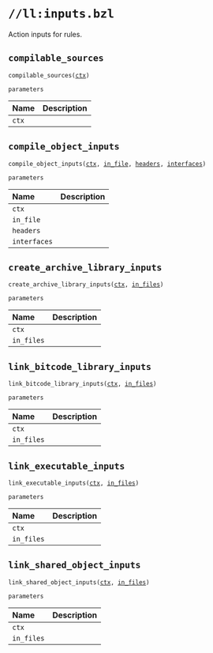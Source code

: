 # `//ll:inputs.bzl`

Action inputs for rules.


<a id="compilable_sources"></a>

## `compilable_sources`

<pre><code>compilable_sources(<a href="#compilable_sources-ctx">ctx</a>)</code></pre>


`parameters`

| Name  | Description |
| :---- | :---------- |
| <a id="compilable_sources-ctx"></a>`ctx` |  |


<a id="compile_object_inputs"></a>

## `compile_object_inputs`

<pre><code>compile_object_inputs(<a href="#compile_object_inputs-ctx">ctx</a>, <a href="#compile_object_inputs-in_file">in_file</a>, <a href="#compile_object_inputs-headers">headers</a>, <a href="#compile_object_inputs-interfaces">interfaces</a>)</code></pre>


`parameters`

| Name  | Description |
| :---- | :---------- |
| <a id="compile_object_inputs-ctx"></a>`ctx` |  |
| <a id="compile_object_inputs-in_file"></a>`in_file` |  |
| <a id="compile_object_inputs-headers"></a>`headers` |  |
| <a id="compile_object_inputs-interfaces"></a>`interfaces` |  |


<a id="create_archive_library_inputs"></a>

## `create_archive_library_inputs`

<pre><code>create_archive_library_inputs(<a href="#create_archive_library_inputs-ctx">ctx</a>, <a href="#create_archive_library_inputs-in_files">in_files</a>)</code></pre>


`parameters`

| Name  | Description |
| :---- | :---------- |
| <a id="create_archive_library_inputs-ctx"></a>`ctx` |  |
| <a id="create_archive_library_inputs-in_files"></a>`in_files` |  |


<a id="link_bitcode_library_inputs"></a>

## `link_bitcode_library_inputs`

<pre><code>link_bitcode_library_inputs(<a href="#link_bitcode_library_inputs-ctx">ctx</a>, <a href="#link_bitcode_library_inputs-in_files">in_files</a>)</code></pre>


`parameters`

| Name  | Description |
| :---- | :---------- |
| <a id="link_bitcode_library_inputs-ctx"></a>`ctx` |  |
| <a id="link_bitcode_library_inputs-in_files"></a>`in_files` |  |


<a id="link_executable_inputs"></a>

## `link_executable_inputs`

<pre><code>link_executable_inputs(<a href="#link_executable_inputs-ctx">ctx</a>, <a href="#link_executable_inputs-in_files">in_files</a>)</code></pre>


`parameters`

| Name  | Description |
| :---- | :---------- |
| <a id="link_executable_inputs-ctx"></a>`ctx` |  |
| <a id="link_executable_inputs-in_files"></a>`in_files` |  |


<a id="link_shared_object_inputs"></a>

## `link_shared_object_inputs`

<pre><code>link_shared_object_inputs(<a href="#link_shared_object_inputs-ctx">ctx</a>, <a href="#link_shared_object_inputs-in_files">in_files</a>)</code></pre>


`parameters`

| Name  | Description |
| :---- | :---------- |
| <a id="link_shared_object_inputs-ctx"></a>`ctx` |  |
| <a id="link_shared_object_inputs-in_files"></a>`in_files` |  |
